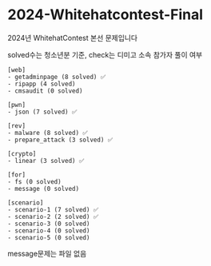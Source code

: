 # 2024-Whitehatcontest-Final

2024년 WhitehatContest 본선 문제입니다

solved수는 청소년분 기준, check는 디미고 소속 참가자 풀이 여부

```
[web]
- getadminpage (8 solved) ✅
- ripapp (4 solved)
- cmsaudit (0 solved)

[pwn]
- json (7 solved) ✅

[rev]
- malware (8 solved) ✅
- prepare_attack (3 solved) ✅

[crypto]
- linear (3 solved) ✅

[for]
- fs (0 solved)
- message (0 solved)

[scenario]
- scenario-1 (7 solved) ✅
- scenario-2 (2 solved) ✅
- scenario-3 (0 solved)
- scenario-4 (0 solved)
- scenario-5 (0 solved)
```

message문제는 파일 없음
